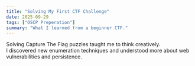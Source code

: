```yaml
---
title: "Solving My First CTF Challenge"
date: 2025-09-29
tags: ["OSCP Preperation"]
summary: "What I learned from a beginner CTF."
---
```


Solving Capture The Flag puzzles taught me to think creatively.  
I discovered new enumeration techniques and understood more about web vulnerabilities and persistence.
